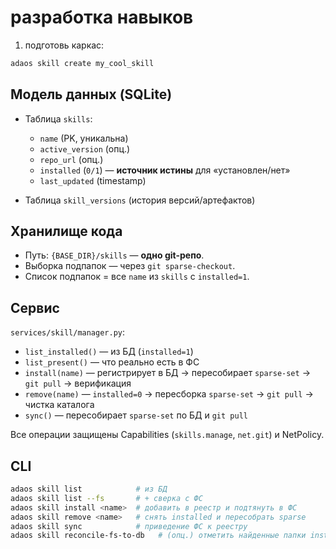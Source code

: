 # разработка навыков

1. подготовь каркас:

```bash
adaos skill create my_cool_skill
```

## Модель данных (SQLite)

* Таблица `skills`:

  * `name` (PK, уникальна)
  * `active_version` (опц.)
  * `repo_url` (опц.)
  * `installed` (`0/1`) — **источник истины** для «установлен/нет»
  * `last_updated` (timestamp)
* Таблица `skill_versions` (история версий/артефактов)

## Хранилище кода

* Путь: `{BASE_DIR}/skills` — **одно git-репо**.
* Выборка подпапок — через `git sparse-checkout`.
* Список подпапок = все `name` из `skills` с `installed=1`.

## Сервис

`services/skill/manager.py`:

* `list_installed()` — из БД (`installed=1`)
* `list_present()` — что реально есть в ФС
* `install(name)` — регистрирует в БД → пересобирает `sparse-set` → `git pull` → верификация
* `remove(name)` — `installed=0` → пересборка `sparse-set` → `git pull` → чистка каталога
* `sync()` — пересобирает `sparse-set` по БД и `git pull`

Все операции защищены Capabilities (`skills.manage`, `net.git`) и NetPolicy.

## CLI

```bash
adaos skill list            # из БД
adaos skill list --fs       # + сверка с ФС
adaos skill install <name>  # добавить в реестр и подтянуть в ФС
adaos skill remove <name>   # снять installed и пересобрать sparse
adaos skill sync            # приведение ФС к реестру
adaos skill reconcile-fs-to-db   # (опц.) отметить найденные папки installed=1
```
